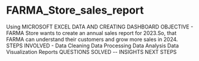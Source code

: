 # FARMA_Store_sales_report
Using MICROSOFT EXCEL DATA AND CREATING DASHBOARD
OBJECTIVE - 
FARMA Store wants to create an annual sales report for 2023.So, that FARMA can understand their customers and grow more sales in 2024.
STEPS INVOLVED - 
Data Cleaning 
Data Processing
Data Analysis
Data Visualization
Reports
QUESTIONS SOLVED --
INSIGHTS
NEXT STEPS
		
		
		
		
		
